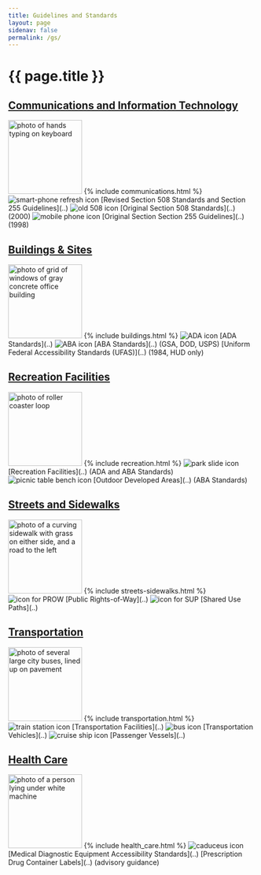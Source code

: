 ```yaml
---
title: Guidelines and Standards
layout: page
sidenav: false
permalink: /gs/
---
```


# {{ page.title }}

## [Communications and Information Technology](..)

<img src="{{site.baseurl}}/images/communications.jpg" class="usa-media-block__img" alt="photo of hands typing on keyboard" width="150" />
{% include communications.html %}

<img src="{{site.baseurl}}/images/icon-tablet-refresh.png" class="usa-media-block__img" alt="smart-phone refresh icon" />
[Revised Section 508 Standards and Section 255 Guidelines](..)

<img src="{{site.baseurl}}/images/icon-old508.png" class="usa-media-block__img" alt="old 508 icon" />
[Original Section 508 Standards](..) (2000)

<img src="{{site.baseurl}}/images/icon-mobile-phone.png" class="usa-media-block__img" alt="mobile phone icon" />
[Original Section Section 255 Guidelines](..) (1998)

## [Buildings & Sites](..)

<img src="{{site.baseurl}}/images/buildings.jpg" class="usa-media-block__img" alt="photo of grid of windows of gray concrete office building" width="150" />
{% include buildings.html %}

<img src="{{site.baseurl}}/images/icon-ada.png" class="usa-media-block__img" alt="ADA icon" />
[ADA Standards](..)

<img src="{{site.baseurl}}/images/icon-aba.png" class="usa-media-block__img" alt="ABA icon" />
[ABA Standards](..) (GSA, DOD, USPS)  
[Uniform Federal Accessibility Standards (UFAS)](..) (1984, HUD only)

## [Recreation Facilities](..)

<img src="{{site.baseurl}}/images/recreation.jpg" class="usa-media-block__img" alt="photo of roller coaster loop" width="150" />
{% include recreation.html %}

<img src="{{site.baseurl}}/images/icon-park-slide.png" class="usa-media-block__img" alt="park slide icon" />
[Recreation Facilities](..) (ADA and ABA Standards)

<img src="{{site.baseurl}}/images/icon-picnic-bench.png" class="usa-media-block__img" alt="picnic table bench icon" />
[Outdoor Developed Areas](..) (ABA Standards)

## [Streets and Sidewalks](..)

<img src="{{site.baseurl}}/images/streets-sidewalks.jpg" class="usa-media-block__img" alt="photo of a curving sidewalk with grass on either side, and a road to the left" width="150" />
{% include streets-sidewalks.html %}

<img src="{{site.baseurl}}/images/icon-prow.png" class="usa-media-block__img" alt="icon for PROW" />
[Public Rights-of-Way](..)

<img src="{{site.baseurl}}/images/icon-sup.png" class="usa-media-block__img" alt="icon for SUP" />
[Shared Use Paths](..)

## [Transportation](..)

<img src="{{site.baseurl}}/images/transportation.jpg" class="usa-media-block__img" alt="photo of several large city buses, lined up on pavement" width="150" />
{% include transportation.html %}

<img src="{{site.baseurl}}/images/icon-train-station.png" class="usa-media-block__img" alt="train station icon" />
[Transportation Facilities](..) 

<img src="{{site.baseurl}}/images/icon-bus.png" class="usa-media-block__img" alt="bus icon" />
[Transportation Vehicles](..)

<img src="{{site.baseurl}}/images/icon-cruise-ship.png" class="usa-media-block__img" alt="cruise ship icon" />
[Passenger Vessels](..)

## [Health Care](..)

<img src="{{site.baseurl}}/images/health_care.jpg" class="usa-media-block__img" alt="photo of a person lying under white machine"  width="150" />
{% include health_care.html %}

<img src="{{site.baseurl}}/images/icon-caduceus.png" class="usa-media-block__img" alt="caduceus icon" />
[Medical Diagnostic Equipment Accessibility Standards](..)  
[Prescription Drug Container Labels](..) (advisory guidance)
